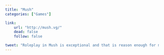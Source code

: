 ```yaml
---
title: "Mush"
categories: ["Games"]

link:
    url: "http://mush.vg/"
    dead: false
    follow: false

tweet: "Roleplay in Mush is exceptional and that is reason enough for me to enjoy that game!"
---
```

